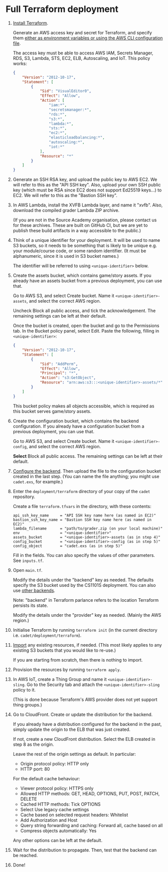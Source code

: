 # Full Terraform deployment

1. [Install Terraform](https://learn.hashicorp.com/tutorials/terraform/install-cli#install-terraform).

   Generate an AWS access key and secret for Terraform, and specify them [either as environment variables or using the
   AWS CLI configuration file](https://registry.terraform.io/providers/hashicorp/aws/latest/docs#environment-variables).

   The access key must be able to access AWS IAM, Secrets Manager, RDS, S3, Lambda, STS, EC2, ELB, Autoscaling, and IoT.
   This policy works:

   ```json
   {
       "Version": "2012-10-17",
       "Statement": [
           {
               "Sid": "VisualEditor0",
               "Effect": "Allow",
               "Action": [
                   "iam:*",
                   "secretsmanager:*",
                   "rds:*",
                   "s3:*",
                   "lambda:*",
                   "sts:*",
                   "ec2:*",
                   "elasticloadbalancing:*",
                   "autoscaling:*",
                   "iot:*"
               ],
               "Resource": "*"
           }
       ]
   }
   ```

2. Generate an SSH RSA key, and upload the public key to AWS EC2. We will refer to this as the "API SSH key". Also,
   upload your own SSH public key (which must be RSA since EC2 does not support Ed25519 keys...) to EC2. We will refer
   to this as the "Bastion SSH key".

3. In AWS Lambda, install the XVFB Lambda layer, and name it "xvfb". Also, download the compiled grader Lambda ZIP archive.

   (If you are not in the Source Academy organisation, please contact us for these archives. These are built on GitHub
   CI, but we are yet to publish these build artifacts in a way accessible to the public.)

4. Think of a unique identifier for your deployment. It will be used to name S3 buckets, so it needs to be something
   that is likely to be unique e.g. your module/course code, or some random identifier. (It must be alphanumeric, since
   it is used in S3 bucket names.)

   The identifier will be referred to using `<unique-identifier>` below.

5. Create the assets bucket, which contains game/story assets. If you already have an assets bucket from a previous
   deployment, you can use that.

   Go to AWS S3, and select Create bucket. Name it `<unique-identifier>-assets`, and select the correct AWS region.

   Uncheck Block all public access, and tick the acknowledgement. The remaining settings can be left at their default.

   Once the bucket is created, open the bucket and go to the Permissions tab. In the Bucket policy panel, select Edit.
   Paste the following, filling in `<unique-identifier>`:

   ```json
   {
       "Version": "2012-10-17",
       "Statement": [
           {
               "Sid": "AddPerm",
               "Effect": "Allow",
               "Principal": "*",
               "Action": "s3:GetObject",
               "Resource": "arn:aws:s3:::<unique-identifier>-assets/*"
           }
       ]
   }
   ```

   This bucket policy makes all objects accessible, which is required as this bucket serves game/story assets.

6. Create the configuration bucket, which contains the backend configuration. If you already have a configuration bucket from a previous deployment, you can use that.

   Go to AWS S3, and select Create bucket. Name it `<unique-identifier>-config`, and select the correct AWS region.

   **Select** Block all public access. The remaining settings can be left at their default.

7. [Configure the backend](shared.md#configuring-the-backend). Then upload the file to the configuration bucket created
   in the last step. (You can name the file anything; you might use `cadet.exs`, for example.)

8. Enter the `deployment/terraform` directory of your copy of the `cadet` repository.

   Create a file `terraform.tfvars` in the directory, with these contents:

   ```
   api_ssh_key_name     = "API SSH key name here (as named in EC2)"
   bastion_ssh_key_name = "Bastion SSH key name here (as named in EC2)"
   lambda_filename      = "path/to/grader.zip (on your local machine)"
   env                  = "<unique-identifier>"
   assets_bucket        = "<unique-identifier>-assets (as in step 4)"
   config_bucket        = "<unique-identifier>-config (as in step 5)"
   config_object        = "cadet.exs (as in step 5)"
   ```

   Fill in the fields. You can also specify the values of other parameters. See `inputs.tf`.

9. Open `main.tf`.

   Modify the details under the "backend" key as needed. The defaults specify the S3 bucket used by the CS1101S
   deployment. You can also use [other backends](https://www.terraform.io/docs/language/settings/backends/index.html).

   Note: "backend" in Terraform parlance refers to the location Terraform persists its state.

   Modify the details under the "provider" key as needed. (Mainly the AWS region.)

10. Initialise Terraform by running `terraform init` (in the current directory i.e. `cadet/deployment/terraform`).

11. [Import](https://www.terraform.io/docs/cli/commands/import.html) any existing resources, if needed. (This most
    likely applies to any existing S3 buckets that you would like to re-use.)

    If you are starting from scratch, then there is nothing to import.

12. Provision the resources by running `terraform apply`.

13. In AWS IoT, create a Thing Group and name it `<unique-identifier>-sling`. Go to the Security tab and attach the
    `<unique-identifier>-sling` policy to it.

    (This is done because Terraform's AWS provider does not yet support thing groups.)

14. Go to CloudFront. Create or update the distribution for the backend.

    If you already have a distribution configured for the backend in the past, simply update the origin to the ELB that
    was just created.

    If not, create a new CloudFront distribution. Select the ELB created in step 8 as the origin.

    Leave the rest of the origin settings as default. In particular:

    - Origin protocol policy: HTTP only
    - HTTP port: 80

    For the default cache behaviour:

    - Viewer protocol policy: HTTPS only
    - Allowed HTTP methods: GET, HEAD, OPTIONS, PUT, POST, PATCH, DELETE
    - Cached HTTP methods: Tick OPTIONS
    - Select Use legacy cache settings
    - Cache based on selected request headers: Whitelist
    - Add Authorization and Host
    - Query string forwarding and caching: Forward all, cache based on all
    - Compress objects automatically: Yes

    Any other options can be left at the default.

15. Wait for the distribution to propagate. Then, test that the backend can be reached.

16. Done!
